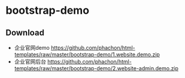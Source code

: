 # bootstrap-demo

## Download
- 企业官网demo
https://github.com/phachon/html-templates/raw/master/bootstrap-demo/1.website.demo.zip
- 企业官网后台
https://github.com/phachon/html-templates/raw/master/bootstrap-demo/2.website-admin.demo.zip
